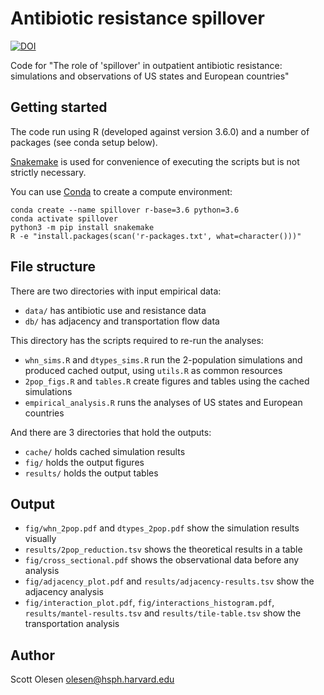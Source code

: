 # Antibiotic resistance spillover

[![DOI](https://zenodo.org/badge/142627876.svg)](https://zenodo.org/badge/latestdoi/142627876)

Code for "The role of 'spillover' in outpatient antibiotic resistance:
simulations and observations of US states and European countries"

## Getting started

The code run using R (developed against version 3.6.0) and a number of packages
(see conda setup below).

[Snakemake](https://snakemake.readthedocs.io/en/stable/) is used for
convenience of executing the scripts but is not strictly necessary.

You can use [Conda](https://docs.conda.io/en/latest) to create a compute
environment:

```
conda create --name spillover r-base=3.6 python=3.6
conda activate spillover
python3 -m pip install snakemake
R -e "install.packages(scan('r-packages.txt', what=character()))"
```

## File structure

There are two directories with input empirical data:

- `data/` has antibiotic use and resistance data
- `db/` has adjacency and transportation flow data

This directory has the scripts required to re-run the analyses:

- `whn_sims.R` and `dtypes_sims.R` run the 2-population simulations and
  produced cached output, using `utils.R` as common resources
- `2pop_figs.R` and `tables.R` create figures and tables using the cached
  simulations
- `empirical_analysis.R` runs the analyses of US states and European countries

And there are 3 directories that hold the outputs:

- `cache/` holds cached simulation results
- `fig/` holds the output figures
- `results/` holds the output tables

## Output

- `fig/whn_2pop.pdf` and `dtypes_2pop.pdf` show the simulation results visually
- `results/2pop_reduction.tsv` shows the theoretical results in a table
- `fig/cross_sectional.pdf` shows the observational data before any analysis
- `fig/adjacency_plot.pdf` and `results/adjacency-results.tsv` show the
  adjacency analysis
- `fig/interaction_plot.pdf`, `fig/interactions_histogram.pdf`,
  `results/mantel-results.tsv` and `results/tile-table.tsv` show the
transportation analysis

## Author

Scott Olesen <olesen@hsph.harvard.edu>
